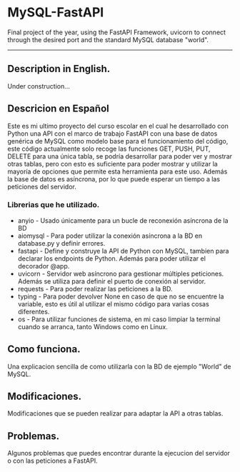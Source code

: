 # MySQL-FastAPI

Final project of the year, using the FastAPI Framework, uvicorn to connect through the desired port and the standard MySQL database "world".

---

## Description in English.

Under construction...

## Descricion en Español

Este es mi ultimo proyecto del curso escolar en el cual he desarrollado con Python una API con el marco de trabajo FastAPI con una base de datos genérica de MySQL como modelo base para el funcionamiento del código, este código actualmente solo recoge las funciones GET, PUSH, PUT, DELETE para una única tabla, se podría desarrollar para poder ver y mostrar otras tablas, pero con esto es suficiente para poder mostrar y utilizar la mayoría de opciones que permite esta herramienta para este uso. Además la base de datos es asíncrona, por lo que puede esperar un tiempo a las peticiones del servidor.

### Librerias que he utilizado.

- anyio - Usado únicamente para un bucle de reconexión asíncrona de la BD
- aiomysql - Para poder utilizar la conexión asíncrona a la BD en database.py y definir errores.
- fastapi - Define y construye la API de Python con MySQL, tambien para declarar los endpoints de Python. Además para poder utilizar el decorador @app.
- uvicorn - Servidor web asíncrono para gestionar múltiples peticiones. Además se utiliza para  definir el puerto de conexión al servidor.
- requests - Para poder realizar las peticiones a la BD.
- typing - Para poder devolver None en caso de que no se encuentre la variable, esto es útil al utilizar el mismo código para varias cosas diferentes.
- os - Para utilizar funciones de sistema, en mi caso limpiar la terminal cuando se arranca, tanto Windows como en Linux.

## Como funciona.
Una explicacion sencilla de como utilizarla con la BD de ejemplo "World" de MySQL.


## Modificaciones.
Modificaciones que se pueden realizar para adaptar la API a otras tablas.

## Problemas.
Algunos problemas que puedes encontrar durante la ejecucion del servidor o con las peticiones a FastAPI.

